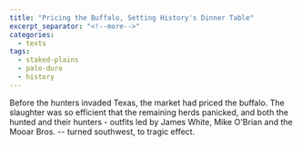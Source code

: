 ```yaml
---
title: "Pricing the Buffalo, Setting History's Dinner Table"
excerpt_separator: "<!--more-->"
categories:
  - texts
tags:
  - staked-plains
  - palo-duro
  - history
---
```

Before the hunters invaded Texas, the market had priced the buffalo. The slaughter was so efficient that the remaining herds panicked, and both the hunted and their hunters - outfits led by James White, Mike O'Brian and the Mooar Bros. -- turned southwest, to tragic effect.
